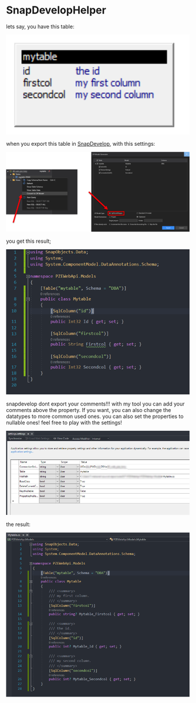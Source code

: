 # SnapDevelopHelper

lets say, you have this table:

<img src="https://github.com/tuke307/SnapDevelopHelper/blob/master/pic/class_with_comments.png" alt="drawing" width="500"/>

when you export this table in [SnapDevelop](https://docs.appeon.com/snapdevelop2019/), with this settings:

<img src="https://github.com/tuke307/SnapDevelopHelper/blob/master/pic/snapdevelop_export_settings.png" alt="drawing" width="500"/>

you get this result;

<img src="https://github.com/tuke307/SnapDevelopHelper/blob/master/pic/class_before.png" alt="drawing" width="500"/>

snapdevelop dont export your comments!!! with my tool you can add your comments above the property. If you want, you can also change the datatypes to more common used ones. you can also set the properties to nullable ones! feel free to play with the settings!

<img src="https://github.com/tuke307/SnapDevelopHelper/blob/master/pic/settings.png" alt="drawing" width="500"/>

the result:

<img src="https://github.com/tuke307/SnapDevelopHelper/blob/master/pic/class_after.png" alt="drawing" width="500"/>


